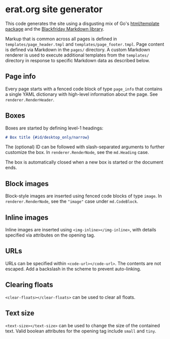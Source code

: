 # erat.org site generator

This code generates the site using a disgusting mix of Go's [html/template
package](https://golang.org/pkg/html/template/) and the [Blackfriday Markdown
library](https://github.com/russross/blackfriday).

Markup that is common across all pages is defined in
`templates/page_header.tmpl` and `templates/page_footer.tmpl`. Page content is
defined via Markdown in the `pages/` directory. A custom Markdown renderer is
used to execute additional templates from the `templates/` directory in response
to specific Markdown data as described below.

## Page info

Every page starts with a fenced code block of type `page_info` that contains a
single YAML dictionary with high-level information about the page. See
`renderer.RenderHeader`.

## Boxes

Boxes are started by defining level-1 headings:

```md
# Box title {#id/desktop_only/narrow}
```

The (optional) ID can be followed with slash-separated arguments to further
customize the box. In `renderer.RenderNode`, see the `md.Heading` case.

The box is automatically closed when a new box is started or the document ends.

## Block images

Block-style images are inserted using fenced code blocks of type `image`. In
`renderer.RenderNode`, see the `"image"` case under `md.CodeBlock`.

## Inline images

Inline images are inserted using `<img-inline></img-inline>`, with details
specified via attributes on the opening tag.

## URLs

URLs can be specified within `<code-url></code-url>`. The contents are not
escaped. Add a backslash in the scheme to prevent auto-linking.

## Clearing floats

`<clear-floats></clear-floats>` can be used to clear all floats.

## Text size

`<text-size></text-size>` can be used to change the size of the contained text.
Valid boolean attributes for the opening tag include `small` and `tiny`.
